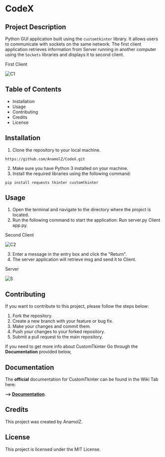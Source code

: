# CodeX

## Project Description

Python GUI application built using the `customtkinter` library. It allows users to communicate with sockets on the same network. The first client application retrieves information from Server running in another computer using the `Sockets` libraries and displays it to second client.

First Client

![C1](https://user-images.githubusercontent.com/97016425/226158472-1bf53789-57b5-4321-8917-1a546389e4fe.png)

## Table of Contents

- Installation
- Usage
- Contributing
- Credits
- License

## Installation

1. Clone the repository to your local machine.
```
https://github.com/AnamolZ/CodeX.git
```
2. Make sure you have Python 3 installed on your machine.
3. Install the required libraries using the following command:
```
pip install requests tkinter customtkinter
```
## Usage

1. Open the terminal and navigate to the directory where the project is located.
2. Run the following command to start the application:
Run server.py
Client app.py.

Second Client

![C2](https://user-images.githubusercontent.com/97016425/226158477-a4270ad7-3516-48b2-be8d-ec6819ab7865.png)

3. Enter a message in the entry box and click the "Return".
4. The server application will retrieve msg and send it to Client.

Server

![S](https://user-images.githubusercontent.com/97016425/226158554-d82779ee-6954-4575-89b3-923e1da588cb.png)

## Contributing

If you want to contribute to this project, please follow the steps below:

1. Fork the repository.
2. Create a new branch with your feature or bug fix.
3. Make your changes and commit them.
4. Push your changes to your forked repository.
5. Submit a pull request to the main repository.

If you need to get more info about CustomTkinter Go through the **Documentation** provided below,

## Documentation

The **official** documentation for CustomTkinter can be found in the Wiki Tab here:

**--> [Documentation](https://github.com/TomSchimansky/CustomTkinter/wiki)**.

## Credits

This project was created by AnamolZ.

## License

This project is licensed under the MIT License.
